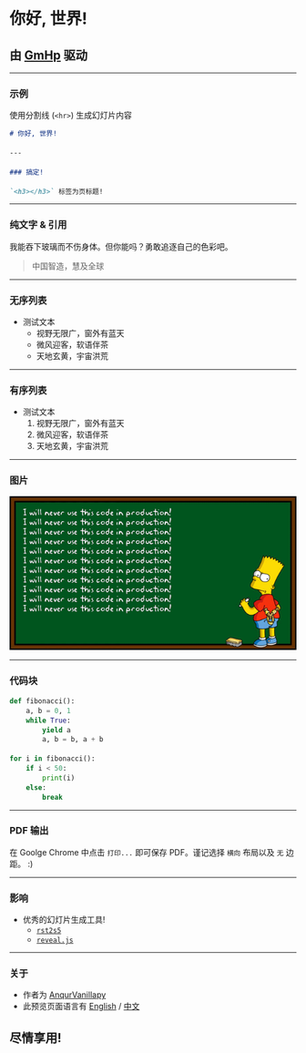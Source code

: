 # 你好, 世界!

## 由 [GmHp](https://github.com/anqurvanillapy/gmhp) 驱动

---

### **示例**

使用分割线 (`<hr>`) 生成幻灯片内容

```markdown
# 你好, 世界!

---

### 搞定!

`<h3></h3>` 标签为页标题!
```

---

### **纯文字** & **引用**

我能吞下玻璃而不伤身体。但你能吗？勇敢追逐自己的色彩吧。

> 中国智造，慧及全球

---

### **无序列表**

- 测试文本
    + 视野无限广，窗外有蓝天
    + 微风迎客，软语伴茶
    + 天地玄黄，宇宙洪荒

---

### **有序列表**

- 测试文本
    1. 视野无限广，窗外有蓝天
    2. 微风迎客，软语伴茶
    3. 天地玄黄，宇宙洪荒

---

### **图片**

![i-will-never-use-this-code-in-production](i-will-never-use-this-code-in-production.gif)

---

### **代码块**

```python
def fibonacci():
    a, b = 0, 1
    while True:
        yield a
        a, b = b, a + b

for i in fibonacci():
    if i < 50:
        print(i)
    else:
        break
```

---

### PDF **输出**

在 Goolge Chrome 中点击 `打印...` 即可保存 PDF。谨记选择
`横向` 布局以及 `无` 边距。 :)

---

### **影响**

- 优秀的幻灯片生成工具!
    + [`rst2s5`](http://docutils.sourceforge.net/docs/user/slide-shows.html)
    + [`reveal.js`](https://github.com/hakimel/reveal.js)

---

### **关于**

- 作者为 [AnqurVanillapy](https://anqurvanillapy.github.io)
- 此预览页面语言有 [English](index.html) / [中文](index-zh_cn.html)

## 尽情享用!
